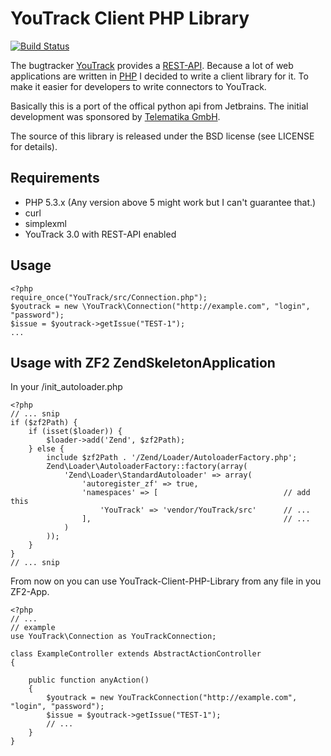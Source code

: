 YouTrack Client PHP Library
===========================

[![Build Status](https://travis-ci.org/nepda/YouTrack-Client-PHP-Library.png?branch=master)](https://travis-ci.org/nepda/YouTrack-Client-PHP-Library)


The bugtracker [YouTrack](http://www.jetbrains.com/youtrack/) provides a [REST-API](http://confluence.jetbrains.net/display/YTD3/YouTrack+REST+API+Reference). Because a lot of web applications are written in [PHP](http://php.net) I decided to write a client library for it. To make it easier for developers to write connectors to YouTrack.

Basically this is a port of the offical python api from Jetbrains.
The initial development was sponsored by [Telematika GmbH](http://www.telematika.de).

The source of this library is released under the BSD license (see LICENSE for details).

## Requirements

* PHP 5.3.x (Any version above 5 might work but I can't guarantee that.)
* curl
* simplexml
* YouTrack 3.0 with REST-API enabled


## Usage

    <?php
    require_once("YouTrack/src/Connection.php");
    $youtrack = new \YouTrack\Connection("http://example.com", "login", "password");
    $issue = $youtrack->getIssue("TEST-1");
    ...


## Usage with ZF2 ZendSkeletonApplication

In your /init_autoloader.php

    <?php
    // ... snip
    if ($zf2Path) {
        if (isset($loader)) {
            $loader->add('Zend', $zf2Path);
        } else {
            include $zf2Path . '/Zend/Loader/AutoloaderFactory.php';
            Zend\Loader\AutoloaderFactory::factory(array(
                'Zend\Loader\StandardAutoloader' => array(
                    'autoregister_zf' => true,
                    'namespaces' => [                            // add this
                        'YouTrack' => 'vendor/YouTrack/src'      // ...
                    ],                                           // ...
                )
            ));
        }
    }
    // ... snip

From now on you can use YouTrack-Client-PHP-Library from any file in you ZF2-App.

    <?php
    // ...
    // example
    use YouTrack\Connection as YouTrackConnection;

    class ExampleController extends AbstractActionController
    {

        public function anyAction()
        {
            $youtrack = new YouTrackConnection("http://example.com", "login", "password");
            $issue = $youtrack->getIssue("TEST-1");
            // ...
        }
    }

